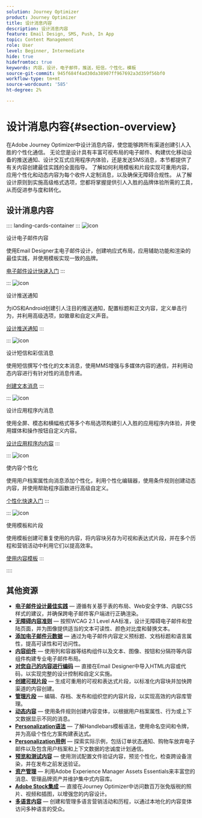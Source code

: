 ```yaml
---
solution: Journey Optimizer
product: Journey Optimizer
title: 设计消息内容
description: 设计消息内容
feature: Email Design, SMS, Push, In App
topic: Content Management
role: User
level: Beginner, Intermediate
hide: true
hidefromtoc: true
keywords: 内容，设计，电子邮件，推送，短信，个性化，模板
source-git-commit: 945f684f4ad30da38907ff967692a3d359f56bf0
workflow-type: tm+mt
source-wordcount: '585'
ht-degree: 2%

---
```


# 设计消息内容{#section-overview}

在Adobe Journey Optimizer中设计消息内容，使您能够跨所有渠道创建引人入胜的个性化通信。 无论您是设计具有丰富可视布局的电子邮件、构建优化移动设备的推送通知、设计交互式应用程序内体验，还是发送SMS消息，本节都提供了有关内容创建最佳实践的全面指导。 了解如何利用模板和片段实现可重用内容，应用个性化和动态内容为每个收件人定制消息，以及确保无障碍合规性。 从了解设计原则到实施高级格式选项，您都将掌握提供引人入胜的品牌体验所需的工具，从而促进参与度和转化。

## 设计消息内容

:::: landing-cards-container
:::
![icon](https://cdn.experienceleague.adobe.com/icons/list-check.svg?lang=zh-Hans)

设计电子邮件内容

使用Email Designer主电子邮件设计，创建响应式布局，应用辅助功能和渲染的最佳实践，并使用模板实现一致的品牌。

[电子邮件设计快速入门](../email/get-started-email-design.md)
:::

:::
![icon](https://cdn.experienceleague.adobe.com/icons/paper-plane.svg?lang=zh-Hans)

设计推送通知

为iOS和Android创建引人注目的推送通知，配置标题和正文内容，定义单击行为，并利用高级选项，如徽章和自定义声音。

[设计推送通知](../push/design-push.md)
:::

:::
![icon](https://cdn.experienceleague.adobe.com/icons/message.svg?lang=zh-Hans)

设计短信和彩信消息

使用短信撰写个性化的文本消息，使用MMS增强与多媒体内容的通信，并利用动态内容进行有针对性的消息传递。

[创建文本消息](../sms/create-sms.md)
:::

:::
![icon](https://cdn.experienceleague.adobe.com/icons/mobile.svg?lang=zh-Hans)

设计应用程序内消息

使用全屏、模态和横幅格式等多个布局选项构建引人入胜的应用程序内体验，并使用媒体和操作按钮自定义内容。

[设计应用程序内内容](../in-app/design-in-app.md)
:::

:::
![icon](https://cdn.experienceleague.adobe.com/icons/screwdriver-wrench.svg?lang=zh-Hans)

使内容个性化

使用用户档案属性向消息添加个性化，利用个性化编辑器，使用条件规则创建动态内容，并使用帮助程序函数进行高级自定义。

[个性化快速入门](../personalization/personalize.md)
:::

:::
![icon](https://cdn.experienceleague.adobe.com/icons/puzzle-piece.svg?lang=zh-Hans)

使用模板和片段

使用模板创建可重复使用的内容，将内容块另存为可视和表达式片段，并在多个历程和营销活动中利用它们以提高效率。

[使用内容模板](../content-management/use-content-templates.md)
:::

::::


## 其他资源

- **[电子邮件设计最佳实践](../email/get-started-email-design.md#best-practices)** — 遵循有关基于表的布局、Web安全字体、内联CSS样式的建议，并确保跨电子邮件客户端进行正确渲染。
- **[无障碍内容准则](../email/accessible-content.md)** — 按照WCAG 2.1 Level AA标准，设计无障碍电子邮件和登陆页面，并为图像提供适当的文本可读性、颜色对比度和替换文本。
- **[添加电子邮件元数据](../email/email-metadata.md)** — 通过为电子邮件内容定义预标题、文档标题和语言属性，提高可读性和可访问性。
- **[内容组件](../email/content-components.md)** — 使用列和容器等结构组件以及文本、图像、按钮和分隔符等内容组件构建专业电子邮件布局。
- **[对您自己的内容进行编码](../email/code-content.md)** — 直接在Email Designer中导入HTML内容或代码，以实现完整的设计控制和自定义实施。
- **[创建可视片段](../content-management/create-fragments.md)** — 生成可重用的可视和表达式片段，以标准化内容块并加快跨渠道的内容创建。
- **[管理片段](../content-management/manage-fragments.md)** — 编辑、存档、发布和组织您的内容片段，以实现高效的内容库管理。
- **[动态内容](../personalization/dynamic-content.md)** — 使用条件规则创建内容变体，以根据用户档案属性、行为或上下文数据显示不同的消息。
- **[Personalization语法](../personalization/personalization-syntax.md)** — 了解Handlebars模板语法，使用命名空间和令牌，并为高级个性化方案构建表达式。
- **[Personalization用例](../personalization/personalization-use-case.md)** — 探索实际示例，包括订单状态通知、购物车放弃电子邮件以及包含用户档案和上下文数据的忠诚度计划通信。
- **[预览和测试内容](../content-management/preview-test.md)** — 使用测试配置文件验证内容，预览个性化，检查跨设备渲染，并在发布之前发送验证。
- **[资产管理](../integrations/assets.md)** — 利用Adobe Experience Manager Assets Essentials来丰富您的消息、管理品牌资产并维护集中式内容库。
- **[Adobe Stock集成](../integrations/stock.md)** — 直接在Journey Optimizer中访问数百万张免版税的照片、视频和插图，以增强您的内容设计。
- **[多语言内容](../content-management/multilingual-gs.md)** — 创建和管理多语言营销活动和历程，以通过本地化的内容变体访问多种语言的受众。

